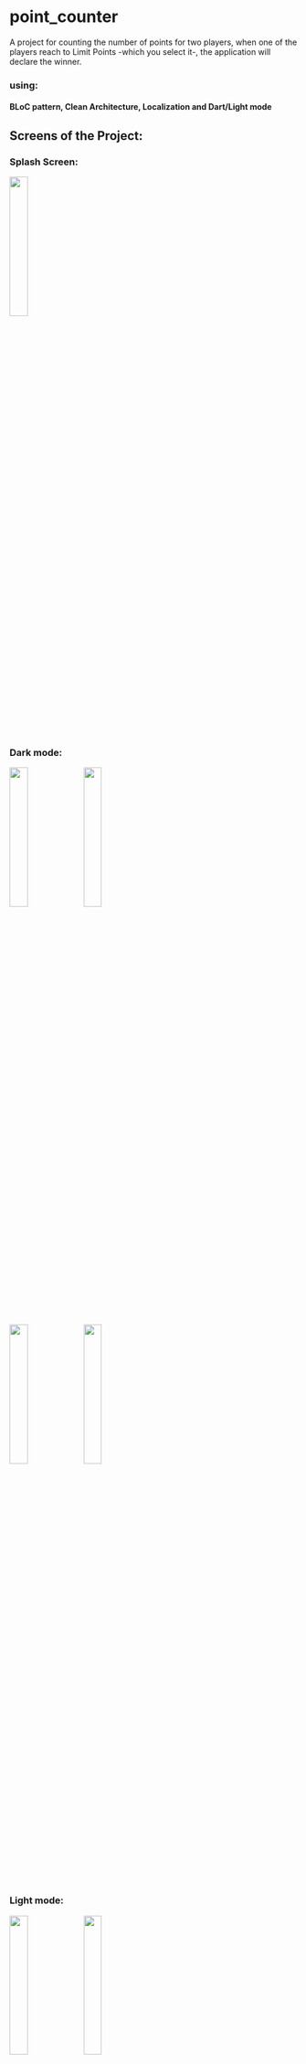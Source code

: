 # point_counter

A project for counting the number of points for two players, when one of the players reach to Limit Points -which you select it-, the application will declare the winner.

### using:

#### BLoC pattern, Clean Architecture, Localization and Dart/Light mode


## Screens of the Project:

### Splash Screen:

<div>
<img src="https://user-images.githubusercontent.com/45398293/213483605-96762158-40cb-4b91-b2dc-adba96af0564.jpg" width="25%" height="25%">
</div>

### Dark mode:

<div>
<img src="https://user-images.githubusercontent.com/45398293/214393580-f1cdc5d2-fc96-4593-98ea-427ceb01dfd4.jpg"width="25%" height="25%">
<img src="https://user-images.githubusercontent.com/45398293/214393597-4b9b34d7-ef6c-447b-90ce-011734b880a2.jpg"width="25%" height="25%">
</div>
<div>
<img src="https://user-images.githubusercontent.com/45398293/214393975-76408de6-0aa3-4adb-9b9b-de784e0a99ab.jpg"width="25%" height="25%">
<img src="https://user-images.githubusercontent.com/45398293/214393982-48ebe49b-5217-417f-8e6c-2505e6f723ec.jpg"width="25%" height="25%">
</div>

### Light mode:

<div>
<img src="https://user-images.githubusercontent.com/45398293/214394145-1e5f8c39-a0b2-46f7-811b-348bc7b9e424.jpg"width="25%" height="25%">
<img src="https://user-images.githubusercontent.com/45398293/214394151-3d380341-af96-42f7-843c-99e316e2c799.jpg"width="25%" height="25%">
</div>
